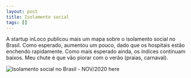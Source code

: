 ```yaml
---
layout: post
title: Isolamento social
tags: []
---
```


A startup inLoco publicou mais um mapa sobre o isolamento social no Brasil.
Como esperado, aumentou um pouco, dado que os hospitais estão enchendo rapidamente.
Como mais esperado ainda, os índices continuam baixos. Meu chute é que vão piorar com o verão (praias, carnaval).

![Isolamento social no Brasil - NOV/2020 here](https://i.imgur.com/8h7n8XT.jpg)
